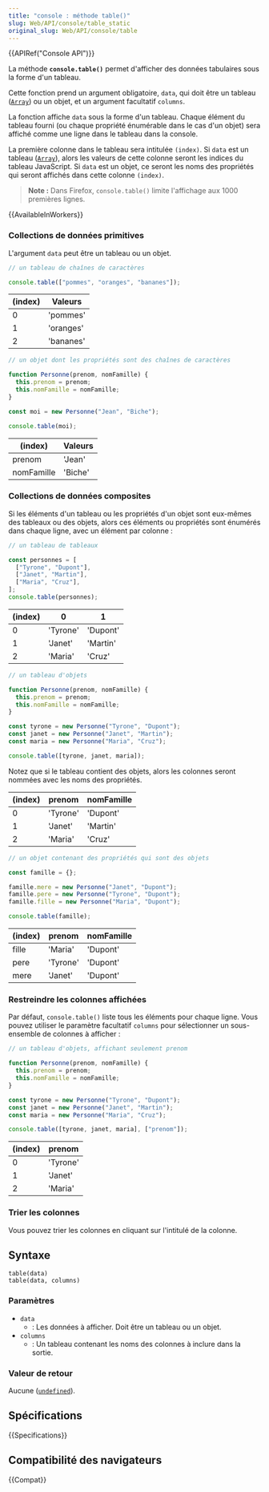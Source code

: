```yaml
---
title: "console : méthode table()"
slug: Web/API/console/table_static
original_slug: Web/API/console/table
---
```


{{APIRef("Console API")}}

La méthode **`console.table()`** permet d'afficher des données tabulaires sous la forme d'un tableau.

Cette fonction prend un argument obligatoire, `data`, qui doit être un tableau ([`Array`](/fr/docs/Web/JavaScript/Reference/Global_Objects/Array)) ou un objet, et un argument facultatif `columns`.

La fonction affiche `data` sous la forme d'un tableau. Chaque élément du tableau fourni (ou chaque propriété énumérable dans le cas d'un objet) sera affiché comme une ligne dans le tableau dans la console.

La première colonne dans le tableau sera intitulée `(index)`. Si `data` est un tableau ([`Array`](/fr/docs/Web/JavaScript/Reference/Global_Objects/Array)), alors les valeurs de cette colonne seront les indices du tableau JavaScript. Si `data` est un objet, ce seront les noms des propriétés qui seront affichés dans cette colonne `(index)`.

> **Note :** Dans Firefox, `console.table()` limite l'affichage aux 1000 premières lignes.

{{AvailableInWorkers}}

### Collections de données primitives

L'argument `data` peut être un tableau ou un objet.

```js
// un tableau de chaînes de caractères

console.table(["pommes", "oranges", "bananes"]);
```

| (index) | Valeurs   |
| ------- | --------- |
| 0       | 'pommes'  |
| 1       | 'oranges' |
| 2       | 'bananes' |

```js
// un objet dont les propriétés sont des chaînes de caractères

function Personne(prenom, nomFamille) {
  this.prenom = prenom;
  this.nomFamille = nomFamille;
}

const moi = new Personne("Jean", "Biche");

console.table(moi);
```

| (index)    | Valeurs |
| ---------- | ------- |
| prenom     | 'Jean'  |
| nomFamille | 'Biche' |

### Collections de données composites

Si les éléments d'un tableau ou les propriétés d'un objet sont eux-mêmes des tableaux ou des objets, alors ces éléments ou propriétés sont énumérés dans chaque ligne, avec un élément par colonne&nbsp;:

```js
// un tableau de tableaux

const personnes = [
  ["Tyrone", "Dupont"],
  ["Janet", "Martin"],
  ["Maria", "Cruz"],
];
console.table(personnes);
```

| (index) | 0        | 1        |
| ------- | -------- | -------- |
| 0       | 'Tyrone' | 'Dupont' |
| 1       | 'Janet'  | 'Martin' |
| 2       | 'Maria'  | 'Cruz'   |

```js
// un tableau d'objets

function Personne(prenom, nomFamille) {
  this.prenom = prenom;
  this.nomFamille = nomFamille;
}

const tyrone = new Personne("Tyrone", "Dupont");
const janet = new Personne("Janet", "Martin");
const maria = new Personne("Maria", "Cruz");

console.table([tyrone, janet, maria]);
```

Notez que si le tableau contient des objets, alors les colonnes seront nommées avec les noms des propriétés.

| (index) | prenom   | nomFamille |
| ------- | -------- | ---------- |
| 0       | 'Tyrone' | 'Dupont'   |
| 1       | 'Janet'  | 'Martin'   |
| 2       | 'Maria'  | 'Cruz'     |

```js
// un objet contenant des propriétés qui sont des objets

const famille = {};

famille.mere = new Personne("Janet", "Dupont");
famille.pere = new Personne("Tyrone", "Dupont");
famille.fille = new Personne("Maria", "Dupont");

console.table(famille);
```

| (index) | prenom   | nomFamille |
| ------- | -------- | ---------- |
| fille   | 'Maria'  | 'Dupont'   |
| pere    | 'Tyrone' | 'Dupont'   |
| mere    | 'Janet'  | 'Dupont'   |

### Restreindre les colonnes affichées

Par défaut, `console.table()` liste tous les éléments pour chaque ligne. Vous pouvez utiliser le paramètre facultatif `columns` pour sélectionner un sous-ensemble de colonnes à afficher&nbsp;:

```js
// un tableau d'objets, affichant seulement prenom

function Personne(prenom, nomFamille) {
  this.prenom = prenom;
  this.nomFamille = nomFamille;
}

const tyrone = new Personne("Tyrone", "Dupont");
const janet = new Personne("Janet", "Martin");
const maria = new Personne("Maria", "Cruz");

console.table([tyrone, janet, maria], ["prenom"]);
```

| (index) | prenom   |
| ------- | -------- |
| 0       | 'Tyrone' |
| 1       | 'Janet'  |
| 2       | 'Maria'  |

### Trier les colonnes

Vous pouvez trier les colonnes en cliquant sur l'intitulé de la colonne.

## Syntaxe

```js-nolint
table(data)
table(data, columns)
```

### Paramètres

- `data`
  - : Les données à afficher. Doit être un tableau ou un objet.
- `columns`
  - : Un tableau contenant les noms des colonnes à inclure dans la sortie.

### Valeur de retour

Aucune ([`undefined`](/fr/docs/Web/JavaScript/Reference/Global_Objects/undefined)).

## Spécifications

{{Specifications}}

## Compatibilité des navigateurs

{{Compat}}
